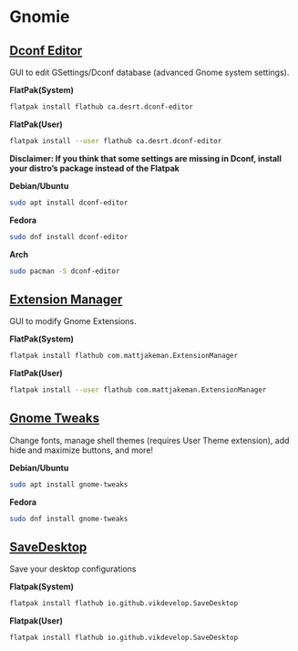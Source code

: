 # Gnomie

## [Dconf Editor](https://flathub.org/apps/ca.desrt.dconf-editor)

GUI to edit GSettings/Dconf database (advanced Gnome system settings). 

**FlatPak(System)**
```bash
flatpak install flathub ca.desrt.dconf-editor
```

**FlatPak(User)**
```bash
flatpak install --user flathub ca.desrt.dconf-editor
```

**Disclaimer: If you think that some settings are missing in Dconf, install your distro’s package instead of the Flatpak**

**Debian/Ubuntu**
```bash
sudo apt install dconf-editor
```

**Fedora**
```bash
sudo dnf install dconf-editor
```

**Arch**
```bash
sudo pacman -S dconf-editor
```

## [Extension Manager](https://flathub.org/apps/com.mattjakeman.ExtensionManager)
GUI to modify Gnome Extensions.

**FlatPak(System)**
```bash
flatpak install flathub com.mattjakeman.ExtensionManager
```

**FlatPak(User)**
```bash
flatpak install --user flathub com.mattjakeman.ExtensionManager
```

## [Gnome Tweaks](https://github.com/GNOME/gnome-tweaks)
Change fonts, manage shell themes (requires User Theme extension), add hide and maximize buttons, and more! 

**Debian/Ubuntu**
```bash
sudo apt install gnome-tweaks
```

**Fedora**
```bash 
sudo dnf install gnome-tweaks
```

## [SaveDesktop](https://flathub.org/apps/io.github.vikdevelop.SaveDesktop)
Save your desktop configurations

**Flatpak(System)**
```bash
flatpak install flathub io.github.vikdevelop.SaveDesktop
```

**Flatpak(User)**
```bash
flatpak install flathub io.github.vikdevelop.SaveDesktop
```

